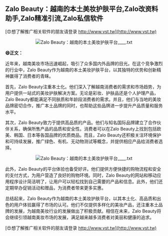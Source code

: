 ## **Zalo Beauty：越南的本土美妆护肤平台,Zalo改资料助手,Zalo精准引流,Zalo私信软件**

[😍想了解推广相关软件的朋友请登录 http://www.vst.tw](http://www.vst.tw)

 <center><img src="https://vst.tw/MP4/tuiguang/png/1.png" alt="Zalo Beauty：越南的本土美妆护肤平台____.txt"></center>

**😄正文：**

近年来，越南美妆市场迅速崛起，吸引了众多国内外品牌的目光。在这个竞争激烈的行业中，Zalo Beauty作为越南的本土美妆护肤平台，以其独特的优势和创新精神赢得了消费者的青睐。

首先，Zalo Beauty注重本土化。他们深入了解越南消费者的需求和市场趋势，为用户提供一站式的美妆护肤解决方案。无论是彩妆、护肤品还是个人护理产品，Zalo Beauty都能满足不同肤质和年龄段消费者的需求。并且，他们与当地的美妆品牌密切合作，推广本土品牌的同时，也帮助这些品牌进一步提升产品质量和服务水平。

其次，Zalo Beauty致力于提供高品质的产品。他们与知名国际品牌建立了合作伙伴关系，确保所售产品的品质和安全性。消费者可以在Zalo Beauty上找到包括欧美、韩国、日本等各国品牌的优质商品。而且，Zalo Beauty还积极关注环境保护和可持续发展，推广绿色、有机、无动物测试等概念，并提供相应产品给消费者选择。

 <center><img src="https://vst.tw/MP4/tuiguang/png/8.png" alt="Zalo Beauty：越南的本土美妆护肤平台____.txt"></center>

此外，Zalo Beauty的平台体验也备受好评。他们提供方便快捷的购物流程和安全的支付方式，为用户营造了良好的购物环境。同时，Zalo Beauty的网站和移动应用程序设计简洁明了，让用户可以轻松找到自己需要的产品和信息。此外，他们还定期举办促销活动和赠品，为消费者带来更多实惠。

总结起来，Zalo Beauty作为越南的本土美妆护肤平台，以其本土化、高品质和出色的用户体验赢得了市场的认可。他们不仅提供多样化的美妆产品，还注重本土品牌的发展，为越南美妆行业的发展做出了积极贡献。相信在未来，Zalo Beauty将会继续引领越南美妆市场的发展，满足越来越多消费者对美丽和健康的追求。

[😍想了解推广相关软件的朋友请登录 http://www.vst.tw](http://www.vst.tw)



